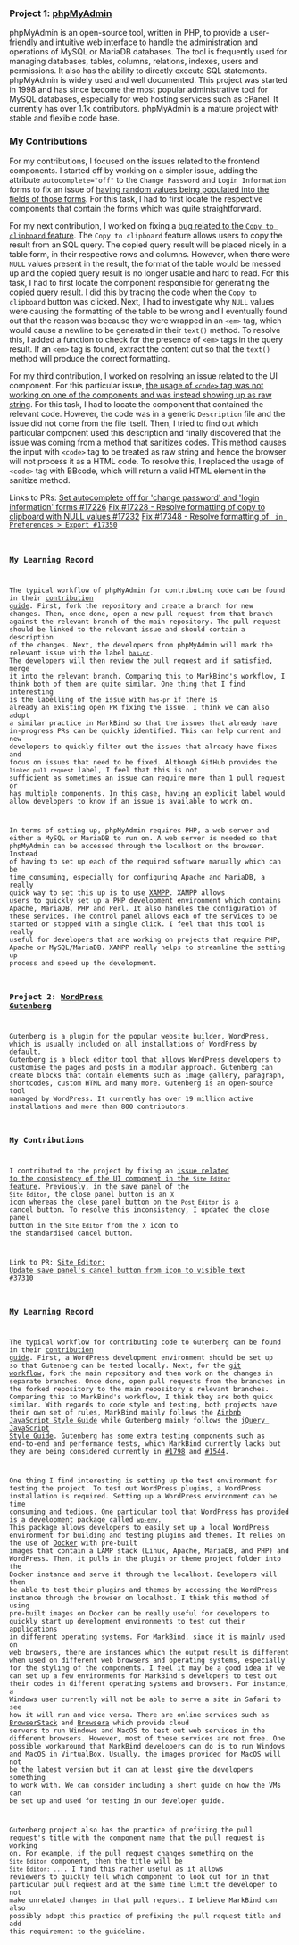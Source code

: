 ### Project 1: [phpMyAdmin](https://github.com/phpmyadmin/phpmyadmin)

phpMyAdmin is an open-source tool, written in PHP, to provide a user-friendly and intuitive web interface to handle the administration and operations of MySQL or MariaDB databases. The tool is frequently used for managing databases, tables, columns, relations, indexes, users and permissions. It also has the ability to directly execute SQL statements. phpMyAdmin is widely used and well documented. This project was started in 1998 and has since become the most popular administrative tool for MySQL databases, especially for web hosting services such as cPanel. It currently has over 1.1k contributors. phpMyAdmin is a mature project with stable and flexible code base.

### My Contributions

For my contributions, I focused on the issues related to the frontend components. I started off by working on a simpler issue, adding the attribute `autocomplete="off"` to the `Change Password` and `Login Information` forms to fix an issue of [having random values being populated into the fields of those forms](https://github.com/phpmyadmin/phpmyadmin/issues/17163). For this task, I had to first locate the respective components that contain the forms which was quite straightforward.

For my next contribution, I worked on fixing a [bug related to the `Copy to clipboard` feature](https://github.com/phpmyadmin/phpmyadmin/issues/17228). The `Copy to clipboard` feature allows users to copy the result from an SQL query. The copied query result will be placed nicely in a table form, in their respective rows and columns. However, when there were `NULL` values present in the result, the format of the table would be messed up and the copied query result is no longer usable and hard to read. For this task, I had to first locate the component responsible for generating the copied query result. I did this by tracing the code when the `Copy to clipboard` button was clicked. Next, I had to investigate why `NULL` values were causing the formatting of the table to be wrong and I eventually found out that the reason was because they were wrapped in an `<em>` tag, which would cause a newline to be generated in their `text()` method. To resolve this, I added a function to check for the presence of `<em>` tags in the query result. If an `<em>` tag is found, extract the content out so that the `text()` method will produce the correct formatting.

For my third contribution, I worked on resolving an issue related to the UI component. For this particular issue, [the usage of `<code>` tag was not working on one of the components and was instead showing up as raw string](https://github.com/phpmyadmin/phpmyadmin/issues/17348). For this task, I had to locate the component that contained the relevant code. However, the code was in a generic `Description` file and the issue did not come from the file itself. Then, I tried to find out which particular component used this description and finally discovered that the issue was coming from a method that sanitizes codes. This method causes the input with `<code>` tag to be treated as raw string and hence the browser will not process it as a HTML code. To resolve this, I replaced the usage of `<code>` tag with BBcode, which will return a valid HTML element in the sanitize method.

Links to PRs:
[Set autocomplete off for 'change password' and 'login information' forms #17226](https://github.com/phpmyadmin/phpmyadmin/pull/17226)
[Fix #17228 - Resolve formatting of copy to clipboard with NULL values #17232](https://github.com/phpmyadmin/phpmyadmin/pull/17232)
[Fix #17348 - Resolve formatting of <code> in Preferences > Export #17350](https://github.com/phpmyadmin/phpmyadmin/pull/17350)

### My Learning Record

The typical workflow of phpMyAdmin for contributing code can be found in their [contribution guide](https://www.phpmyadmin.net/develop/). First, fork the repository and create a branch for new changes. Then, once done, open a new pull request from that branch against the relevant branch of the main repository. The pull request should be linked to the relevant issue and should contain a description of the changes. Next, the developers from phpMyAdmin will mark the relevant issue with the label [`has-pr`](https://github.com/phpmyadmin/phpmyadmin/labels/has-pr). The developers will then review the pull request and if satisfied, merge it into the relevant branch. Comparing this to MarkBind's workflow, I think both of them are quite similar. One thing that I find interesting is the labelling of the issue with `has-pr` if there is already an existing open PR fixing the issue. I think we can also adopt a similar practice in MarkBind so that the issues that already have in-progress PRs can be quickly identified. This can help current and new developers to quickly filter out the issues that already have fixes and focus on issues that need to be fixed. Although GitHub provides the `linked pull request` label, I feel that this is not sufficient as sometimes an issue can require more than 1 pull request or has multiple components. In this case, having an explicit label would allow developers to know if an issue is available to work on.

In terms of setting up, phpMyAdmin requires PHP, a web server and either a MySQL or MariaDB to run on. A web server is needed so that phpMyAdmin can be accessed through the localhost on the browser. Instead of having to set up each of the required software manually which can be time consuming, especially for configuring Apache and MariaDB, a really quick way to set this up is to use [XAMPP](https://www.apachefriends.org/index.html). XAMPP allows users to quickly set up a PHP development environment which contains Apache, MariaDB, PHP and Perl. It also handles the configuration of these services. The control panel allows each of the services to be started or stopped with a single click. I feel that this tool is really useful for developers that are working on projects that require PHP, Apache or MySQL/MariaDB. XAMPP really helps to streamline the setting up process and speed up the development.


### Project 2: [WordPress Gutenberg](https://github.com/WordPress/gutenberg)

Gutenberg is a plugin for the popular website builder, WordPress, which is usually included on all installations of WordPress by default. Gutenberg is a block editor tool that allows WordPress developers to customise the pages and posts in a modular approach. Gutenberg can create blocks that contain elements such as image gallery, paragraph, shortcodes, custom HTML and many more. Gutenberg is an open-source tool managed by WordPress. It currently has over 19 million active installations and more than 800 contributors.

### My Contributions

I contributed to the project by fixing an [issue related to the consistency of the UI component in the `Site Editor` feature](https://github.com/WordPress/gutenberg/issues/29886). Previously, in the save panel of the `Site Editor`, the close panel button is an `X` icon whereas the close panel button on the `Post Editor` is a cancel button. To resolve this inconsistency, I updated the close panel button in the `Site Editor` from the `X` icon to the standardised cancel button.

Link to PR:
[Site Editor: Update save panel's cancel button from icon to visible text #37310](https://github.com/WordPress/gutenberg/pull/37310)

### My Learning Record

The typical workflow for contributing code to Gutenberg can be found in their [contribution guide](https://developer.wordpress.org/block-editor/contributors/code/). First, a WordPress development environment should be set up so that Gutenberg can be tested locally. Next, for the [git workflow](https://developer.wordpress.org/block-editor/contributors/code/git-workflow/), fork the main repository and then work on the changes in separate branches. Once done, open pull requests from the branches in the forked repository to the main repository's relevant branches. Comparing this to MarkBind's workflow, I think they are both quick similar. With regards to code style and testing, both projects have their own set of rules, MarkBind mainly follows the [Airbnb JavaScript Style Guide](https://github.com/airbnb/javascript#airbnb-javascript-style-guide-) while Gutenberg mainly follows the [jQuery JavaScript Style Guide](http://contribute.jquery.org/style-guide/js/). Gutenberg has some extra testing components such as end-to-end and performance tests, which MarkBind currently lacks but they are being considered currently in [#1798](https://github.com/MarkBind/markbind/issues/1798) and [#1544](https://github.com/MarkBind/markbind/issues/1544).

One thing I find interesting is setting up the test environment for testing the project. To test out WordPress plugins, a WordPress installation is required. Setting up a WordPress environment can be time consuming and tedious. One particular tool that WordPress has provided is a development package called [`wp-env`](https://www.npmjs.com/package/@wordpress/env). This package allows developers to easily set up a local WordPress environment for building and testing plugins and themes. It relies on the use of [Docker](https://www.docker.com/) with pre-built images that contain a LAMP stack (Linux, Apache, MariaDB, and PHP) and WordPress. Then, it pulls in the plugin or theme project folder into the Docker instance and serve it through the localhost. Developers will then be able to test their plugins and themes by accessing the WordPress instance through the browser on localhost. I think this method of using pre-built images on Docker can be really useful for developers to quickly start up development environments to test out their applications in different operating systems. For MarkBind, since it is mainly used on web browsers, there are instances which the output result is different when used on different web browsers and operating systems, especially for the styling of the components. I feel it may be a good idea if we can set up a few environments for MarkBind's developers to test out their codes in different operating systems and browsers. For instance, a Windows user currently will not be able to serve a site in Safari to see how it will run and vice versa. There are online services such as [BrowserStack](https://www.browserstack.com/) and [Browsera](https://www.browsera.com/) which provide cloud servers to run Windows and MacOS to test out web services in the different browsers. However, most of these services are not free. One possible workaround that MarkBind developers can do is to run Windows and MacOS in VirtualBox. Usually, the images provided for MacOS will not be the latest version but it can at least give the developers something to work with. We can consider including a short guide on how the VMs can be set up and used for testing in our developer guide.

Gutenberg project also has the practice of prefixing the pull request's title with the component name that the pull request is working on. For example, if the pull request changes something on the `Site Editor` component, then the title will be `Site Editor: ...`. I find this rather useful as it allows reviewers to quickly tell which component to look out for in that particular pull request and at the same time limit the developer to not make unrelated changes in that pull request. I believe MarkBind can also possibly adopt this practice of prefixing the pull request title and add this requirement to the guideline.
